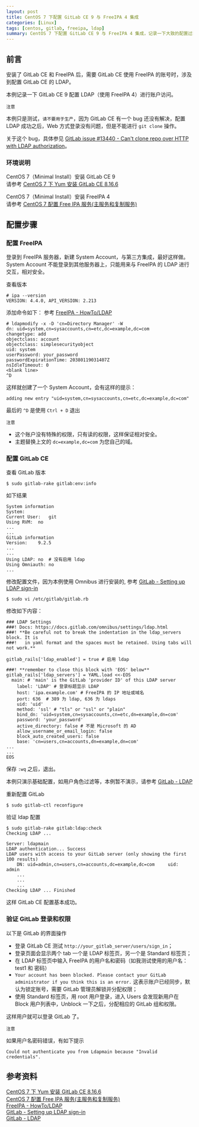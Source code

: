 ```yaml
---
layout: post
title: CentOS 7 下配置 GitLab CE 9 与 FreeIPA 4 集成
categories: [Linux]
tags: [centos, gitlab, freeipa, ldap]
summary: CentOS 7 下配置 GitLab CE 9 与 FreeIPA 4 集成，记录一下大致的配置过程。
---
```

## 前言
安装了 GitLab CE 和 FreeIPA 后，需要 GitLab CE 使用 FreeIPA 的账号时，涉及到配置 GitLab CE 的 LDAP。

本例记录一下 GitLab CE 9 配置 LDAP（使用 FreeIPA 4）进行账户访问。

`注意`

本例只是测试，`请不要用于生产`，因为 GitLab CE 有一个 bug 还没有解决，配置 LDAP 成功之后，Web 方式登录没有问题，但是不能进行 `git clone` 操作。

关于这个 bug，具体参见 [GitLab issue #13440 - Can't clone repo over HTTP with LDAP authorization][6]。

### 环境说明
CentOS 7（Minimal Install）安装 GitLab CE 9  
请参考 [CentOS 7 下 Yum 安装 GitLab CE 8.16.6][1]

CentOS 7（Minimal Install）安装 FreeIPA 4   
请参考 [CentOS 7 配置 Free IPA 服务(主服务和复制服务)][2]

## 配置步骤

### 配置 FreeIPA 
登录到 FreeIPA 服务器，新建 System Account，与第三方集成，最好这样做。 System Account 不能登录到其他服务器上，只能用来与 FreeIPA 的 LDAP 进行交互，相对安全。

查看版本

	# ipa --version
	VERSION: 4.4.0, API_VERSION: 2.213

添加命令如下： 参考 [FreeIPA - HowTo/LDAP][3]

	# ldapmodify -x -D 'cn=Directory Manager' -W
	dn: uid=system,cn=sysaccounts,cn=etc,dc=example,dc=com
	changetype: add
	objectclass: account
	objectclass: simplesecurityobject
	uid: system
	userPassword: your_password
	passwordExpirationTime: 20380119031407Z
	nsIdleTimeout: 0
	<blank line>
	^D

这样就创建了一个 System Account，会有这样的提示：

	adding new entry "uid=system,cn=sysaccounts,cn=etc,dc=example,dc=com"

最后的 `^D` 是使用 `Ctrl + D` 退出

`注意`  

- 这个账户没有特殊的权限，只有读的权限，这样保证相对安全。
- 主题替换上文的 `dc=example,dc=com` 为您自己的域。

### 配置 GitLab CE
查看 GitLab 版本

	$ sudo gitlab-rake gitlab:env:info

如下结果

	System information
	System:		
	Current User:	git
	Using RVM:	no
	...
	...
	GitLab information
	Version:	9.2.5
	...
	...
	Using LDAP:	no  # 没有启用 ldap
	Using Omniauth:	no
	...
	

修改配置文件，因为本例使用 Omnibus 进行安装的, 参考 [GitLab - Setting up LDAP sign-in][4]

	$ sudo vi /etc/gitlab/gitlab.rb

修改如下内容：

	### LDAP Settings
	###! Docs: https://docs.gitlab.com/omnibus/settings/ldap.html
	###! **Be careful not to break the indentation in the ldap_servers block. It is
	###!   in yaml format and the spaces must be retained. Using tabs will not work.**
	
	gitlab_rails['ldap_enabled'] = true # 启用 ldap
	
	###! **remember to close this block with 'EOS' below**
	gitlab_rails['ldap_servers'] = YAML.load <<-EOS
	  main: # 'main' is the GitLab 'provider ID' of this LDAP server
	    label: 'LDAP' # 登录标题显示 LDAP 
	    host: 'ipa.example.com' # FreeIPA 的 IP 地址或域名
	    port: 636  # 389 为 ldap, 636 为 ldaps
	    uid: 'uid'
	    method: 'ssl' # "tls" or "ssl" or "plain"
	    bind_dn: 'uid=system,cn=sysaccounts,cn=etc,dn=example,dn=com'
	    password: 'your_password'
	    active_directory: false # 不是 Microsoft 的 AD
	    allow_username_or_email_login: false
	    block_auto_created_users: false
	    base: 'cn=users,cn=accounts,dn=example,dn=com'
	...
	...
	EOS

保存 `:wq` 之后，退出。

本例只演示基础配置，如用户角色过滤等，本例暂不演示，请参考 [GitLab - LDAP][5]

重新配置 GitLab

	$ sudo gitlab-ctl reconfigure

验证 ldap 配置

	$ sudo gitlab-rake gitlab:ldap:check
	Checking LDAP ...
	
	Server: ldapmain
	LDAP authentication... Success
	LDAP users with access to your GitLab server (only showing the first 100 results)
		DN: uid=admin,cn=users,cn=accounts,dc=example,dc=com	 uid: admin
		...
	    ...
	    ...
	Checking LDAP ... Finished

这样 GitLab CE 配置基本成功。

### 验证 GitLab 登录和权限
以下是 GitLab 的界面操作

+ 登录 GitLab CE 测试 `http://your_gitlab_server/users/sign_in`；
+ 登录页面会显示两个 tab 一个是 LDAP 标签页，另一个是 Standard 标签页；
+ 在 LDAP 标签页中输入 FreeIPA 的用户名和密码（如我测试使用的用户名：test1 和 密码）
+ `Your account has been blocked. Please contact your GitLab administrator if you think this is an error.` 这表示账户已经同步，默认为锁定账号，需要 GitLab 管理员解锁并分配权限；
+ 使用 Standard 标签页，用 root 用户登录，进入 Users 会发现新用户在 Block 用户列表中，Unblock 一下之后，分配相应的 GitLab 组和权限。

这样用户就可以登录 GitLab 了。

`注意`

如果用户名密码错误，有如下提示 

`Could not authenticate you from Ldapmain because "Invalid credentials".`

## 参考资料
[CentOS 7 下 Yum 安装 GitLab CE 8.16.6][1]  
[CentOS 7 配置 Free IPA 服务(主服务和复制服务)][2]  
[FreeIPA - HowTo/LDAP][3]  
[GitLab - Setting up LDAP sign-in][4]  
[GitLab - LDAP][5]
 
[1]: http://qizhanming.com/blog/2017/02/28/install-gitlab-ce-on-centos7
[2]: http://qizhanming.com/blog/2017/06/07/how-to-config-freeipa-server-and-replica-on-centos-7
[3]: https://www.freeipa.org/page/HowTo/LDAP
[4]: https://docs.gitlab.com/omnibus/settings/ldap.html
[5]: https://docs.gitlab.com/ce/administration/auth/ldap.html
[6]: https://gitlab.com/gitlab-org/gitlab-ce/issues/13440